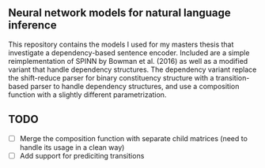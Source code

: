 ## Neural network models for natural language inference

This repository contains the models I used for my masters thesis that investigate a dependency-based sentence encoder. Included are a simple reimplementation of SPINN by Bowman et al. (2016) as well as a modified variant that handle dependency structures. The dependency variant replace the shift-reduce parser for binary constituency structure with a transition-based parser to handle dependency structures, and use a composition function with a slightly different parametrization.

## TODO

- [ ] Merge the composition function with separate child matrices (need to handle its usage in a clean way)
- [ ] Add support for prediciting transitions
